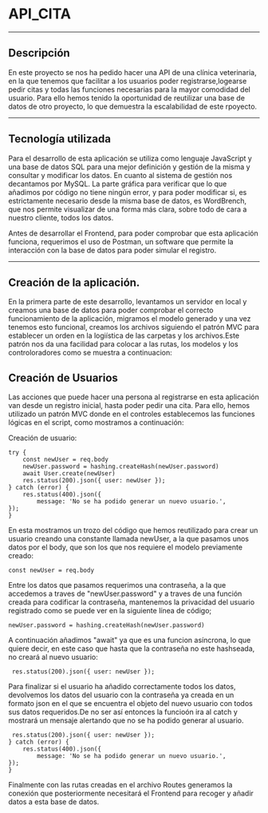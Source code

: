 # API_CITA

***

## Descripción

En este proyecto se nos ha pedido hacer una API de una clínica veterinaria, en la que tenemos que facilitar a los usuarios poder registrarse,logearse pedir citas y todas las funciones necesarias para la mayor comodidad del usuario. Para ello hemos tenido la oportunidad de reutilizar una base de datos de otro proyecto, lo que demuestra la escalabilidad de este rpoyecto.

***

## Tecnología utilizada

Para el desarrollo de esta aplicación se utiliza como lenguaje JavaScript y una base de datos SQL para una mejor definición y gestión de la misma y consultar y modificar los datos. En cuanto al sistema de gestión nos decantamos por MySQL. La parte gráfica para verificar que lo que añadimos por código no tiene ningún error, y para poder modificar si, es estrictamente necesario desde la misma base de datos, es WordBrench, que nos permite visualizar de una forma más clara, sobre todo de cara a nuestro cliente, todos los datos.

Antes de desarrollar el Frontend, para poder comprobar que esta aplicación funciona, requerimos el uso de Postman, un software que permite la interacción con la base de datos para poder simular el registro.

***


## Creación de la aplicación.

En la primera parte de este desarrollo, levantamos un servidor en local y creamos una base de  datos para poder comprobar el correcto funcionamiento de la aplicación, migramos el modelo generado y una vez tenemos esto funcional, creamos los archivos siguiendo el patrón MVC para establecer un orden en la logiística de las carpetas y los archivos.Este patrón nos da una facilidad para colocar a las rutas, los modelos y los controloradores como se muestra a continuacion:


## Creación de Usuarios

Las acciones que puede hacer una persona al registrarse en esta aplicación van desde un registro inicial, hasta poder pedir una cita. Para ello, hemos utilizado un patrón MVC donde en el controles establecemos las funciones lógicas en el script, como mostramos a continuación:

Creación de usuario:


    try {
        const newUser = req.body
        newUser.password = hashing.createHash(newUser.password)
        await User.create(newUser)
        res.status(200).json({ user: newUser });
    } catch (error) {
        res.status(400).json({
            message: 'No se ha podido generar un nuevo usuario.',
    });
    }

En esta mostramos un trozo del código que hemos reutilizado para crear un usuario creando una constante llamada newUser, a la que pasamos unos datos por el body, que son los que nos requiere el modelo previamente creado:


    const newUser = req.body
    
Entre los datos que pasamos requerimos una contraseña, a la que accedemos a traves de "newUser.password" y a traves de una función creada para codificar la contraseña, mantenemos la privacidad del usuario registrado como se puede ver en la siguiente línea de código;


    newUser.password = hashing.createHash(newUser.password)

A continuación añadimos "await" ya que es una funcion asíncrona, lo que quiere decir, en este caso que hasta que la contraseña no este hashseada, no creará al nuevo usuario:


     res.status(200).json({ user: newUser });

Para finalizar si el usuario ha añadido correctamente todos los datos, devolvemos los datos del usuario con la contraseña ya creada en un formato json en el que se encuentra el objeto del nuevo usuario con todos sus datos requeridos.De no ser así entonces la funcioón ira al catch y mostrará un mensaje alertando que no se ha podido generar al usuario.

     res.status(200).json({ user: newUser });
    } catch (error) {
        res.status(400).json({
            message: 'No se ha podido generar un nuevo usuario.',
    });
    }
    
    
    
Finalmente con las rutas creadas en el archivo Routes generamos la conexión que posteriormente necesitará el Frontend para recoger y añadir datos a esta base de datos.
